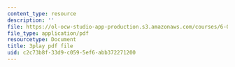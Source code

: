 ```yaml
---
content_type: resource
description: ''
file: https://ol-ocw-studio-app-production.s3.amazonaws.com/courses/6-042j-mathematics-for-computer-science-fall-2010/c2c73b8f33d9c0595ef6abb372271200_XX7ePR21Ook.pdf
file_type: application/pdf
resourcetype: Document
title: 3play pdf file
uid: c2c73b8f-33d9-c059-5ef6-abb372271200
---
```

